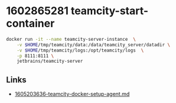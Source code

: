 # 1602865281 teamcity-start-container

```bash
docker run -it --name teamcity-server-instance  \
    -v $HOME/tmp/teamcity/data:/data/teamcity_server/datadir \
    -v $HOME/tmp/teamcity/logs:/opt/teamcity/logs  \
    -p 8111:8111 \
    jetbrains/teamcity-server
```

## Links
- [1605203636-teamcity-docker-setup-agent.md](1605203636-teamcity-docker-setup-agent.md)

